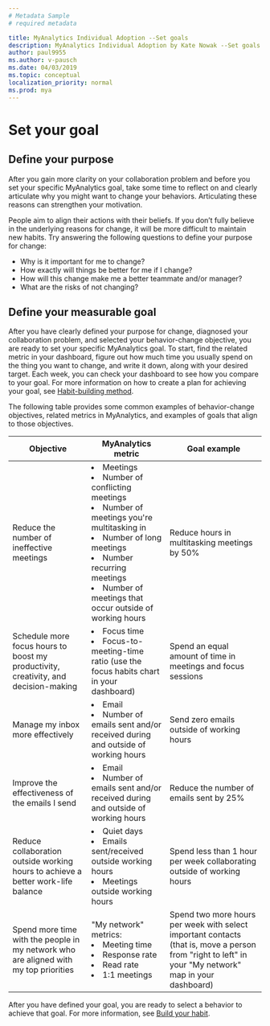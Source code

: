 ```yaml
---
# Metadata Sample
# required metadata

title: MyAnalytics Individual Adoption --Set goals
description: MyAnalytics Individual Adoption by Kate Nowak --Set goals section
author: paul9955
ms.author: v-pausch
ms.date: 04/03/2019
ms.topic: conceptual
localization_priority: normal 
ms.prod: mya
---
```


# Set your goal

## Define your purpose 

After you gain more clarity on your collaboration problem and before you set your specific MyAnalytics goal, take some time to reflect on and clearly articulate why you might want to change your behaviors. Articulating these reasons can strengthen your motivation. 

People aim to align their actions with their beliefs. If you don’t fully believe in the underlying reasons for change, it will be more difficult to maintain new habits. Try answering the following questions to define your purpose for change:

 * Why is it important for me to change?
 * How exactly will things be better for me if I change?
 * How will this change make me a better teammate and/or manager?
 * What are the risks of not changing?

## Define your measurable goal 

After you have clearly defined your purpose for change, diagnosed your collaboration problem, and selected your behavior-change objective, you are ready to set your specific MyAnalytics goal. To start, find the related metric in your dashboard, figure out how much time you usually spend on the thing you want to change, and write it down, along with your desired target. Each week, you can check your dashboard to see how you compare to your goal. For more information on how to create a plan for achieving your goal, see [Habit-building method](Adopt-Habit-building-method.md). 

<!--
DELETED 9/19/2018 PER KATE: 
MyAnalytics encourages you to set goals directly in your dashboard, which will allow you to keep track of your progress week over week:
<img src="../../../Images/MyA/use/Adopt-indiv-6.PNG" alt="Edit your goals on the MyAnalytics dashboard">
  
You can also set your own goal using other MyAnalytics metrics. To start, find the related metric in your dashboard, figure out how much time you usually spend on the thing you want to change, and write it down, along with your desired target. Each week, you can check your dashboard to see how you compare to your goal. For more information on how to create a plan for achieving your goal, see [Habit-building method](Adopt-Habit-building-method.md). 
-->

The following table provides some common examples of behavior-change objectives, related metrics in MyAnalytics, and examples of goals that align to those objectives.  

| Objective	| MyAnalytics metric  |	Goal example |
| ------	| -----  |	----- |
| Reduce the number of ineffective meetings |	<li>Meetings <li>Number of conflicting meetings<li>Number of meetings you're multitasking in<li>Number of long meetings<li>Number recurring meetings<li>Number of meetings that occur outside of working hours| Reduce hours in multitasking meetings by 50% |
| Schedule more focus hours to boost my productivity, creativity, and decision-making | <li>Focus time<li>Focus-to-meeting-time ratio (use the focus habits chart in your dashboard) |	Spend an equal amount of time in meetings and focus sessions |
Manage my inbox more effectively | <li>Email <li>Number of emails sent and/or received during and outside of working hours<!--<li>Hours writing emails<li>Hours sending email--> | Send zero emails outside of working hours |
Improve the effectiveness of the emails I send | <li>Email<li>Number of emails sent and/or received during and outside of working hours<!--<li>Hours writing emails<li>Hours sending emails--> | Reduce the number of emails sent by 25% |
Reduce collaboration outside working hours to achieve a better work-life balance | <li>Quiet days<li>Emails sent/received outside working hours<li>Meetings outside working hours| Spend less than 1 hour per week collaborating outside of working hours | 
Spend more time with the people in my network who are aligned with my top priorities | "My network" metrics:<li>Meeting time <li>Response rate<li>Read rate<li>1:1 meetings | Spend two more hours per week with select important contacts (that is, move a person from "right to left" in your "My network" map in your dashboard) | 

After you have defined your goal, you are ready to select a behavior to achieve that goal. For more information, see [Build your habit](Indiv-adopt-develop-habits.md).
